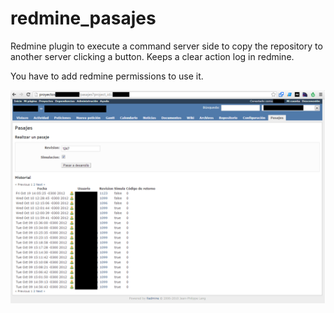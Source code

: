 redmine_pasajes
===============

Redmine plugin to execute a command server side to copy the repository to another server clicking a button. Keeps a clear action log in redmine.

You have to add redmine permissions to use it.

![Pasajes plugin](https://github.com/jperelli/redmine_pasajes/raw/master/screenshot-01.png)